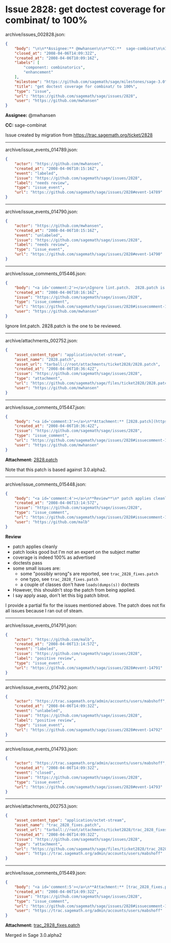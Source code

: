 # Issue 2828: get doctest coverage for combinat/ to 100%

archive/issues_002828.json:
```json
{
    "body": "\n\n**Assignee:** @mwhansen\n\n**CC:**  sage-combinat\n\nIssue created by migration from https://trac.sagemath.org/ticket/2828\n\n",
    "closed_at": "2008-04-06T14:09:32Z",
    "created_at": "2008-04-06T10:09:16Z",
    "labels": [
        "component: combinatorics",
        "enhancement"
    ],
    "milestone": "https://github.com/sagemath/sage/milestones/sage-3.0",
    "title": "get doctest coverage for combinat/ to 100%",
    "type": "issue",
    "url": "https://github.com/sagemath/sage/issues/2828",
    "user": "https://github.com/mwhansen"
}
```


**Assignee:** @mwhansen

**CC:**  sage-combinat

Issue created by migration from https://trac.sagemath.org/ticket/2828





---

archive/issue_events_014789.json:
```json
{
    "actor": "https://github.com/mwhansen",
    "created_at": "2008-04-06T10:15:16Z",
    "event": "labeled",
    "issue": "https://github.com/sagemath/sage/issues/2828",
    "label": "needs review",
    "type": "issue_event",
    "url": "https://github.com/sagemath/sage/issues/2828#event-14789"
}
```



---

archive/issue_events_014790.json:
```json
{
    "actor": "https://github.com/mwhansen",
    "created_at": "2008-04-06T10:15:16Z",
    "event": "unlabeled",
    "issue": "https://github.com/sagemath/sage/issues/2828",
    "label": "needs review",
    "type": "issue_event",
    "url": "https://github.com/sagemath/sage/issues/2828#event-14790"
}
```



---

archive/issue_comments_015446.json:
```json
{
    "body": "<a id='comment:2'></a>\nIgnore lint.patch.  2828.patch is the one to be reviewed.",
    "created_at": "2008-04-06T10:16:16Z",
    "issue": "https://github.com/sagemath/sage/issues/2828",
    "type": "issue_comment",
    "url": "https://github.com/sagemath/sage/issues/2828#issuecomment-15446",
    "user": "https://github.com/mwhansen"
}
```

<a id='comment:2'></a>
Ignore lint.patch.  2828.patch is the one to be reviewed.



---

archive/attachments_002752.json:
```json
{
    "asset_content_type": "application/octet-stream",
    "asset_name": "2828.patch",
    "asset_url": "tarball://root/attachments/ticket2828/2828.patch",
    "created_at": "2008-04-06T10:36:42Z",
    "issue": "https://github.com/sagemath/sage/issues/2828",
    "type": "attachment",
    "url": "https://github.com/sagemath/sage/files/ticket2828/2828.patch",
    "user": "https://github.com/mwhansen"
}
```



---

archive/issue_comments_015447.json:
```json
{
    "body": "<a id='comment:3'></a>\n**Attachment:** [2828.patch](https://github.com/sagemath/sage/files/ticket2828/2828.patch)\n\nNote that this patch is based against 3.0.alpha2.",
    "created_at": "2008-04-06T10:36:42Z",
    "issue": "https://github.com/sagemath/sage/issues/2828",
    "type": "issue_comment",
    "url": "https://github.com/sagemath/sage/issues/2828#issuecomment-15447",
    "user": "https://github.com/mwhansen"
}
```

<a id='comment:3'></a>
**Attachment:** [2828.patch](https://github.com/sagemath/sage/files/ticket2828/2828.patch)

Note that this patch is based against 3.0.alpha2.



---

archive/issue_comments_015448.json:
```json
{
    "body": "<a id='comment:4'></a>\n**Review**\n* patch applies cleanly\n* patch looks good but I'm not an expert on the subject matter\n* coverage is indeed 100% as advertised\n* doctests pass\n* some small issues are:\n  * some \"possibly wrong\"s are reported, see `trac_2828_fixes.patch`\n  * one typo, see `trac_2828_fixes.patch`\n  * a couple of classes don't have `loads(dumps(s))` doctests\n* However, this shouldn't stop the patch from being applied. \n* I say apply asap, don't let this big patch bitrot.\n\nI provide a partial fix for the issues mentioned above. The patch does not fix all issues because I ran out of steam.",
    "created_at": "2008-04-06T13:14:57Z",
    "issue": "https://github.com/sagemath/sage/issues/2828",
    "type": "issue_comment",
    "url": "https://github.com/sagemath/sage/issues/2828#issuecomment-15448",
    "user": "https://github.com/malb"
}
```

<a id='comment:4'></a>
**Review**
* patch applies cleanly
* patch looks good but I'm not an expert on the subject matter
* coverage is indeed 100% as advertised
* doctests pass
* some small issues are:
  * some "possibly wrong"s are reported, see `trac_2828_fixes.patch`
  * one typo, see `trac_2828_fixes.patch`
  * a couple of classes don't have `loads(dumps(s))` doctests
* However, this shouldn't stop the patch from being applied. 
* I say apply asap, don't let this big patch bitrot.

I provide a partial fix for the issues mentioned above. The patch does not fix all issues because I ran out of steam.



---

archive/issue_events_014791.json:
```json
{
    "actor": "https://github.com/malb",
    "created_at": "2008-04-06T13:14:57Z",
    "event": "labeled",
    "issue": "https://github.com/sagemath/sage/issues/2828",
    "label": "positive review",
    "type": "issue_event",
    "url": "https://github.com/sagemath/sage/issues/2828#event-14791"
}
```



---

archive/issue_events_014792.json:
```json
{
    "actor": "https://trac.sagemath.org/admin/accounts/users/mabshoff",
    "created_at": "2008-04-06T14:09:32Z",
    "event": "unlabeled",
    "issue": "https://github.com/sagemath/sage/issues/2828",
    "label": "positive review",
    "type": "issue_event",
    "url": "https://github.com/sagemath/sage/issues/2828#event-14792"
}
```



---

archive/issue_events_014793.json:
```json
{
    "actor": "https://trac.sagemath.org/admin/accounts/users/mabshoff",
    "created_at": "2008-04-06T14:09:32Z",
    "event": "closed",
    "issue": "https://github.com/sagemath/sage/issues/2828",
    "type": "issue_event",
    "url": "https://github.com/sagemath/sage/issues/2828#event-14793"
}
```



---

archive/attachments_002753.json:
```json
{
    "asset_content_type": "application/octet-stream",
    "asset_name": "trac_2828_fixes.patch",
    "asset_url": "tarball://root/attachments/ticket2828/trac_2828_fixes.patch",
    "created_at": "2008-04-06T14:09:32Z",
    "issue": "https://github.com/sagemath/sage/issues/2828",
    "type": "attachment",
    "url": "https://github.com/sagemath/sage/files/ticket2828/trac_2828_fixes.patch",
    "user": "https://trac.sagemath.org/admin/accounts/users/mabshoff"
}
```



---

archive/issue_comments_015449.json:
```json
{
    "body": "<a id='comment:5'></a>\n**Attachment:** [trac_2828_fixes.patch](https://github.com/sagemath/sage/files/ticket2828/trac_2828_fixes.patch)\n\nMerged in Sage 3.0.alpha2",
    "created_at": "2008-04-06T14:09:32Z",
    "issue": "https://github.com/sagemath/sage/issues/2828",
    "type": "issue_comment",
    "url": "https://github.com/sagemath/sage/issues/2828#issuecomment-15449",
    "user": "https://trac.sagemath.org/admin/accounts/users/mabshoff"
}
```

<a id='comment:5'></a>
**Attachment:** [trac_2828_fixes.patch](https://github.com/sagemath/sage/files/ticket2828/trac_2828_fixes.patch)

Merged in Sage 3.0.alpha2
